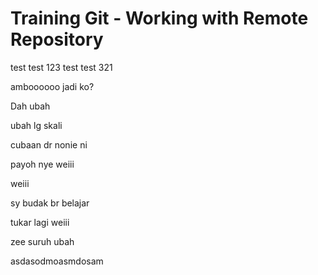 # Training Git - Working with Remote Repository

test test 123
test test 321

amboooooo jadi ko?

Dah ubah

ubah lg skali

cubaan dr nonie ni

payoh nye weiii

weiii

sy budak br belajar

tukar lagi weiii

zee suruh ubah

asdasodmoasmdosam
